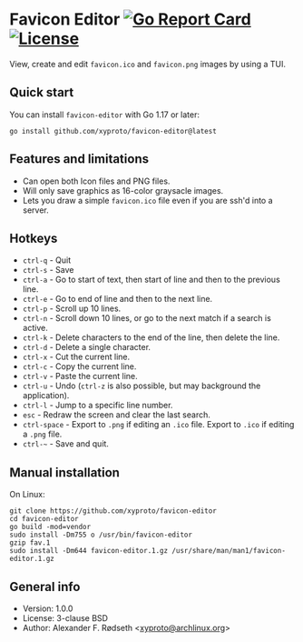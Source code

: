 # Favicon Editor [![Go Report Card](https://goreportcard.com/badge/github.com/xyproto/favicon-editor)](https://goreportcard.com/report/github.com/xyproto/favicon-editor) [![License](https://img.shields.io/badge/license-BSD-green.svg?style=flat)](https://raw.githubusercontent.com/xyproto/favicon-editor/master/LICENSE)

View, create and edit `favicon.ico` and `favicon.png` images by using a TUI.

## Quick start

You can install `favicon-editor` with Go 1.17 or later:

    go install github.com/xyproto/favicon-editor@latest

## Features and limitations

* Can open both Icon files and PNG files.
* Will only save graphics as 16-color graysacle images.
* Lets you draw a simple `favicon.ico` file even if you are ssh'd into a server.

## Hotkeys

* `ctrl-q` - Quit
* `ctrl-s` - Save
* `ctrl-a` - Go to start of text, then start of line and then to the previous line.
* `ctrl-e` - Go to end of line and then to the next line.
* `ctrl-p` - Scroll up 10 lines.
* `ctrl-n` - Scroll down 10 lines, or go to the next match if a search is active.
* `ctrl-k` - Delete characters to the end of the line, then delete the line.
* `ctrl-d` - Delete a single character.
* `ctrl-x` - Cut the current line.
* `ctrl-c` - Copy the current line.
* `ctrl-v` - Paste the current line.
* `ctrl-u` - Undo (`ctrl-z` is also possible, but may background the application).
* `ctrl-l` - Jump to a specific line number.
* `esc` - Redraw the screen and clear the last search.
* `ctrl-space` - Export to `.png` if editing an `.ico` file. Export to `.ico` if editing a `.png` file.
* `ctrl-~` - Save and quit.

## Manual installation

On Linux:

    git clone https://github.com/xyproto/favicon-editor
    cd favicon-editor
    go build -mod=vendor
    sudo install -Dm755 o /usr/bin/favicon-editor
    gzip fav.1
    sudo install -Dm644 favicon-editor.1.gz /usr/share/man/man1/favicon-editor.1.gz

## General info

* Version: 1.0.0
* License: 3-clause BSD
* Author: Alexander F. Rødseth &lt;xyproto@archlinux.org&gt;
